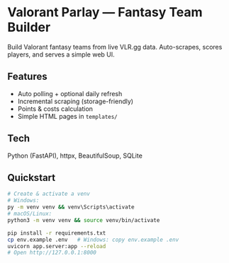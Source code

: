 # Valorant Parlay — Fantasy Team Builder

Build Valorant fantasy teams from live VLR.gg data. Auto-scrapes, scores players, and serves a simple web UI.

## Features
- Auto polling + optional daily refresh
- Incremental scraping (storage-friendly)
- Points & costs calculation
- Simple HTML pages in `templates/`

## Tech
Python (FastAPI), httpx, BeautifulSoup, SQLite

## Quickstart
```bash
# Create & activate a venv
# Windows:
py -m venv venv && venv\Scripts\activate
# macOS/Linux:
python3 -m venv venv && source venv/bin/activate

pip install -r requirements.txt
cp env.example .env   # Windows: copy env.example .env
uvicorn app.server:app --reload
# Open http://127.0.0.1:8000

